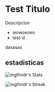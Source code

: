 
# Test Titulo

Descripcion
* wowoeoeo
* test-d

dasasas

estadisticas
-

![mgthndr's Stats](https://github-readme-stats.vercel.app/api?username=mgthndr&theme=vue-dark&show_icons=true&hide_border=true&count_private=true)

![mgthndr's Streak](https://github-readme-streak-stats.herokuapp.com/?user=mgthndr&theme=vue-dark&hide_border=true)
